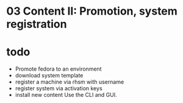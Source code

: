 03 Content II: Promotion, system registration
=============================================

todo
====
* Promote fedora to an environment
* download system template
* register a machine via rhsm with username
* register system via activation keys
* install new content
Use the CLI and GUI.

